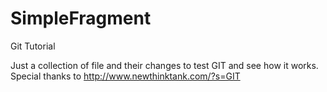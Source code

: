 # SimpleFragment
Git Tutorial 

Just a collection of file and their changes to test GIT and see how it works.
Special thanks to http://www.newthinktank.com/?s=GIT

